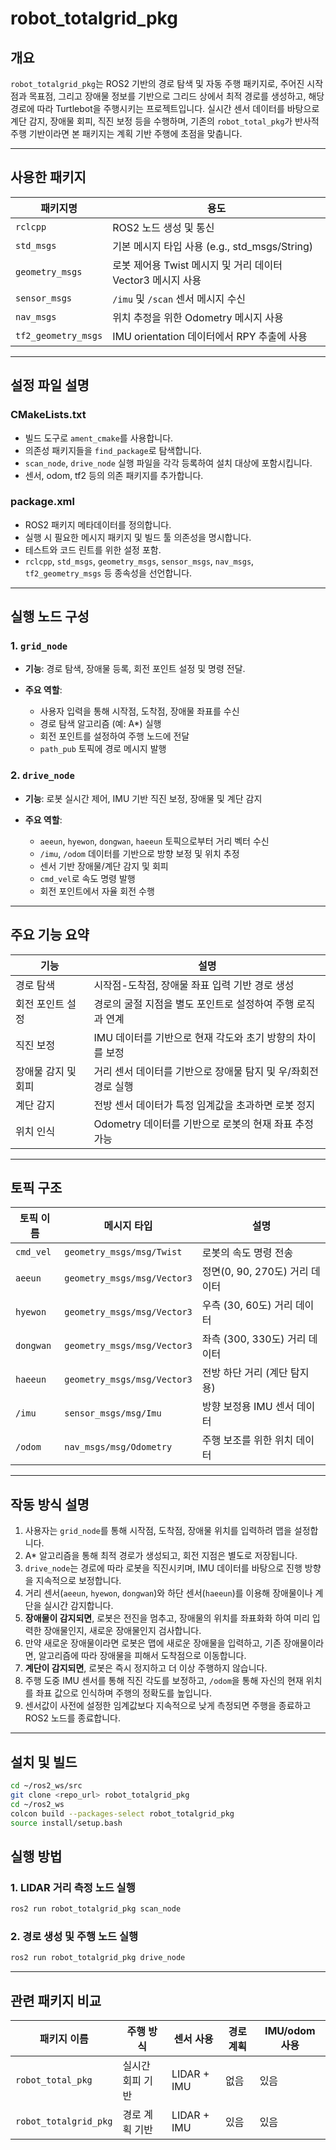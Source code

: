 # robot\_totalgrid\_pkg

## 개요

`robot_totalgrid_pkg`는 ROS2 기반의 경로 탐색 및 자동 주행 패키지로, 주어진 시작점과 목표점, 그리고 장애물 정보를 기반으로 그리드 상에서 최적 경로를 생성하고, 해당 경로에 따라 Turtlebot을 주행시키는 프로젝트입니다. 실시간 센서 데이터를 바탕으로 계단 감지, 장애물 회피, 직진 보정 등을 수행하며, 기존의 `robot_total_pkg`가 반사적 주행 기반이라면 본 패키지는 계획 기반 주행에 초점을 맞춥니다.

---

## 사용한 패키지

| 패키지명                | 용도                                       |
| ------------------- | ---------------------------------------- |
| `rclcpp`            | ROS2 노드 생성 및 통신                          |
| `std_msgs`          | 기본 메시지 타입 사용 (e.g., std\_msgs/String)    |
| `geometry_msgs`     | 로봇 제어용 Twist 메시지 및 거리 데이터 Vector3 메시지 사용 |
| `sensor_msgs`       | `/imu` 및 `/scan` 센서 메시지 수신               |
| `nav_msgs`          | 위치 추정을 위한 Odometry 메시지 사용                |
| `tf2_geometry_msgs` | IMU orientation 데이터에서 RPY 추출에 사용         |

---

## 설정 파일 설명

### CMakeLists.txt

* 빌드 도구로 `ament_cmake`를 사용합니다.
* 의존성 패키지들을 `find_package`로 탐색합니다.
* `scan_node`, `drive_node` 실행 파일을 각각 등록하여 설치 대상에 포함시킵니다.
* 센서, odom, tf2 등의 의존 패키지를 추가합니다.

### package.xml

* ROS2 패키지 메타데이터를 정의합니다.
* 실행 시 필요한 메시지 패키지 및 빌드 툴 의존성을 명시합니다.
* 테스트와 코드 린트를 위한 설정 포함.
* `rclcpp`, `std_msgs`, `geometry_msgs`, `sensor_msgs`, `nav_msgs`, `tf2_geometry_msgs` 등 종속성을 선언합니다.

---

## 실행 노드 구성

### 1. `grid_node`

* **기능**: 경로 탐색, 장애물 등록, 회전 포인트 설정 및 명령 전달.
* **주요 역할**:

  * 사용자 입력을 통해 시작점, 도착점, 장애물 좌표를 수신
  * 경로 탐색 알고리즘 (예: A\*) 실행
  * 회전 포인트를 설정하여 주행 노드에 전달
  * `path_pub` 토픽에 경로 메시지 발행

### 2. `drive_node`

* **기능**: 로봇 실시간 제어, IMU 기반 직진 보정, 장애물 및 계단 감지
* **주요 역할**:

  * `aeeun`, `hyewon`, `dongwan`, `haeeun` 토픽으로부터 거리 벡터 수신
  * `/imu`, `/odom` 데이터를 기반으로 방향 보정 및 위치 추정
  * 센서 기반 장애물/계단 감지 및 회피
  * `cmd_vel`로 속도 명령 발행
  * 회전 포인트에서 자율 회전 수행

---

## 주요 기능 요약

| 기능          | 설명                                   |
| ----------- | ------------------------------------ |
| 경로 탐색       | 시작점-도착점, 장애물 좌표 입력 기반 경로 생성          |
| 회전 포인트 설정   | 경로의 굴절 지점을 별도 포인트로 설정하여 주행 로직과 연계    |
| 직진 보정       | IMU 데이터를 기반으로 현재 각도와 초기 방향의 차이를 보정   |
| 장애물 감지 및 회피 | 거리 센서 데이터를 기반으로 장애물 탐지 및 우/좌회전 경로 실행 |
| 계단 감지       | 전방 센서 데이터가 특정 임계값을 초과하면 로봇 정지        |
| 위치 인식       | Odometry 데이터를 기반으로 로봇의 현재 좌표 추정 가능   |

---

## 토픽 구조

| 토픽 이름     | 메시지 타입                      | 설명                     |
| --------- | --------------------------- | ---------------------- |
| `cmd_vel` | `geometry_msgs/msg/Twist`   | 로봇의 속도 명령 전송           |
| `aeeun`   | `geometry_msgs/msg/Vector3` | 정면(0, 90, 270도) 거리 데이터 |
| `hyewon`  | `geometry_msgs/msg/Vector3` | 우측 (30, 60도) 거리 데이터    |
| `dongwan` | `geometry_msgs/msg/Vector3` | 좌측 (300, 330도) 거리 데이터  |
| `haeeun`  | `geometry_msgs/msg/Vector3` | 전방 하단 거리 (계단 탐지용)      |
| `/imu`    | `sensor_msgs/msg/Imu`       | 방향 보정용 IMU 센서 데이터      |
| `/odom`   | `nav_msgs/msg/Odometry`     | 주행 보조를 위한 위치 데이터       |

---

## 작동 방식 설명

1. 사용자는 `grid_node`를 통해 시작점, 도착점, 장애물 위치를 입력하려 맵을 설정합니다.
2. A\* 알고리즘을 통해 최적 경로가 생성되고, 회전 지점은 별도로 저장됩니다.
3. `drive_node`는 경로에 따라 로봇을 직진시키며, IMU 데이터를 바탕으로 진행 방향을 지속적으로 보정합니다.
4. 거리 센서(`aeeun`, `hyewon`, `dongwan`)와 하단 센서(`haeeun`)를 이용해 장애물이나 계단을 실시간 감지합니다.
5. **장애물이 감지되면**, 로봇은 전진을 멈추고, 장애물의 위치를 좌표화화 하여 미리 입력한 장애물인지, 새로운 장애물인지 검사합니다.
6. 만약 새로운 장애물이라면 로봇은 맵에 새로운 장애물을 입력하고, 기존 장애물이라면, 알고리즘에 따라 장애물을 피해서 도착점으로 이동합니다.
7. **계단이 감지되면**, 로봇은 즉시 정지하고 더 이상 주행하지 않습니다.
8. 주행 도중 IMU 센서를 통해 직진 각도를 보정하고, `/odom`을 통해 자신의 현재 위치를 좌표 값으로 인식하며 주행의 정확도를 높입니다.
9. 센서값이 사전에 설정한 임계값보다 지속적으로 낮게 측정되면 주행을 종료하고 ROS2 노드를 종료합니다.

---

## 설치 및 빌드

```bash
cd ~/ros2_ws/src
git clone <repo_url> robot_totalgrid_pkg
cd ~/ros2_ws
colcon build --packages-select robot_totalgrid_pkg
source install/setup.bash
```

## 실행 방법

### 1. LIDAR 거리 측정 노드 실행

```bash
ros2 run robot_totalgrid_pkg scan_node
```

### 2. 경로 생성 및 주행 노드 실행

```bash
ros2 run robot_totalgrid_pkg drive_node
```

---

## 관련 패키지 비교

| 패키지 이름                | 주행 방식     | 센서 사용       | 경로 계획 | IMU/odom 사용 |
| --------------------- | --------- | ----------- | ----- | ----------- |
| `robot_total_pkg`     | 실시간 회피 기반 | LIDAR + IMU | 없음    | 있음          |
| `robot_totalgrid_pkg` | 경로 계획 기반  | LIDAR + IMU | 있음    | 있음          |

